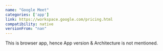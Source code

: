 ```yaml
---
name: "Google Meet"
categories: ['app']
link: https://workspace.google.com/pricing.html
compatibility: native
versionFrom: "nan"
---
```


This is browser app, hence App version & Architecture is not mentioned.